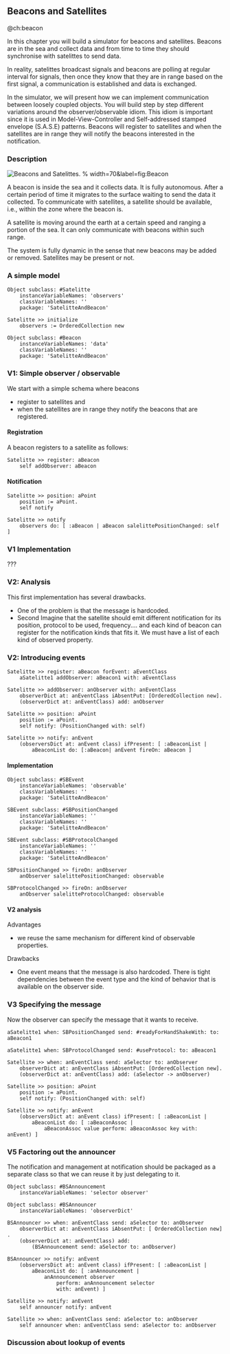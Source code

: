 ## Beacons and Satellites 
@ch:beacon

In this chapter you will build a simulator for beacons and satellites. Beacons are in the sea and collect data and from time to time they should synchronise with satelittes to send data. 

In reality, satelittes broadcast signals and beacons are polling at regular interval for signals, then once they know that they are in range based on the first signal, a communication is established and data is exchanged.

In the simulator, we will present how we can implement communication between loosely coupled objects. You will build step by step different variations around the observer/observable idiom. This idiom is important since it is used in Model-View-Controller and Self-addressed stamped envelope (S.A.S.E) patterns. Beacons will register to satellites and when the satellites are in range they will notify the beacons interested in the notification. 


### Description


![Beacons and Satelittes. % width=70&label=fig:Beacon ](figures/Beacons.png)

A beacon is inside the sea and it collects data. It is fully autonomous. After a certain period of time it migrates to the surface waiting to send the data it collected.
To communicate with satellites, a satellite should be available, i.e., within the zone where the beacon is.

A satellite is moving around the earth at a certain speed and ranging a portion of the sea. 
It can only communicate with beacons within such range.

The system is fully dynamic in the sense that new beacons may be added or removed.
Satellites may be present or not.

### A simple model

```
Object subclass: #Satelitte
	instanceVariableNames: 'observers'
	classVariableNames: ''
	package: 'SatelitteAndBeacon'
```

```
Satelitte >> initialize
	observers := OrderedCollection new
```


```
Object subclass: #Beacon
	instanceVariableNames: 'data'
	classVariableNames: ''
	package: 'SatelitteAndBeacon'
```




### V1: Simple observer / observable

We start with a simple schema where beacons 
- register to satellites and
- when the satellites are in range they notify the beacons that are registered.



#### Registration

A beacon registers to a satellite as follows:

```
Satelitte >> register: aBeacon
	self addObserver: aBeacon
```


#### Notification


```
Satelitte >> position: aPoint
	position := aPoint. 
	self notify
```


```
Satelitte >> notify
	observers do: [ :aBeacon | aBeacon salelittePositionChanged: self ]
```


### V1 Implementation


???



### V2: Analysis


This first implementation has several drawbacks.
- One of the problem is that the message is hardcoded. 
- Second Imagine that the satellite should emit different notification for its position, protocol to be used, frequency.... and each kind of beacon can register for the notification kinds that fits it. We must have a list of each kind of observed property.



### V2: Introducing events


```
Satelitte >> register: aBeacon forEvent: aEventClass
	aSatelitte1 addObserver: aBeacon1 with: aEventClass
```


```
Satelitte >> addObserver: anObserver with: anEventClass
	observerDict at: anEventClass iAbsentPut: [OrderedCollection new].
	(observerDict at: anEventClass) add: anObserver
```


```
Satelitte >> position: aPoint
	position := aPoint. 
	self notify: (PositionChanged with: self)
```


```
Satelitte >> notify: anEvent
	(observersDict at: anEvent class) ifPresent: [ :aBeaconList | 
		aBeaconList do: [:aBeacon| anEvent fireOn: aBeacon ]
```


#### Implementation


```
Object subclass: #SBEvent
	instanceVariableNames: 'observable'
	classVariableNames: ''
	package: 'SatelitteAndBeacon'
```


```
SBEvent subclass: #SBPositionChanged
	instanceVariableNames: ''
	classVariableNames: ''
	package: 'SatelitteAndBeacon'
```


```
SBEvent subclass: #SBProtocolChanged
	instanceVariableNames: ''
	classVariableNames: ''
	package: 'SatelitteAndBeacon'
```


```
SBPositionChanged >> fireOn: anObserver
	anObserver salelittePositionChanged: observable
```


```
SBProtocolChanged >> fireOn: anObserver
	anObserver salelitteProtocolChanged: observable
```



#### V2 analysis


Advantages
- we reuse the same mechanism for different kind of observable properties.


Drawbacks
- One event means that the message is also hardcoded. There is tight dependencies between  the event type and the kind of behavior that is available on the observer side. 


### V3 Specifying the message


Now the observer can specify the message that it wants to receive. 

```
aSatelitte1 when: SBPositionChanged send: #readyForHandShakeWith: to: aBeacon1
```


```
aSatelitte1 when: SBProtocolChanged send: #useProtocol: to: aBeacon1
```


```
Satellite >> when: anEventClass send: aSelector to: anObserver
	observerDict at: anEventClass iAbsentPut: [OrderedCollection new].
	(observerDict at: anEventClass) add: (aSelector -> anObserver)
```


```
Satellite >> position: aPoint
	position := aPoint. 
	self notify: (PositionChanged with: self)
```


```
Satellite >> notify: anEvent
	(observersDict at: anEvent class) ifPresent: [ :aBeaconList | 
		aBeaconList do: [ :aBeaconAssoc | 
			aBeaconAssoc value perform: aBeaconAssoc key with: anEvent) ]
```




### V5 Factoring out the announcer


The notification and management at notification should be packaged as a separate class so that we can reuse it by just delegating to it. 

```
Object subclass: #BSAnnouncement
	instanceVariableNames: 'selector observer'
```


```
Object subclass: #BSAnnouncer
	instanceVariableNames: 'observerDict'
```


```
BSAnnouncer >> when: anEventClass send: aSelector to: anObserver
	observerDict at: anEventClass iAbsentPut: [ OrderedCollection new] .
	(observerDict at: anEventClass) add: 
		(BSAnnouncement send: aSelector to: anObserver)
```


```
BSAnnouncer >> notify: anEvent
	(observersDict at: anEvent class) ifPresent: [ :aBeaconList | 
		aBeaconList do: [ :anAnnouncement | 
			anAnnouncement observer
				perform: anAnnouncement selector 
				with: anEvent) ]
```


```
Satellite >> notify: anEvent
	self announcer notify: anEvent
```


```
Satellite >> when: anEventClass send: aSelector to: anObserver
	self announcer when: anEventClass send: aSelector to: anObserver
```



### Discussion about lookup of events



